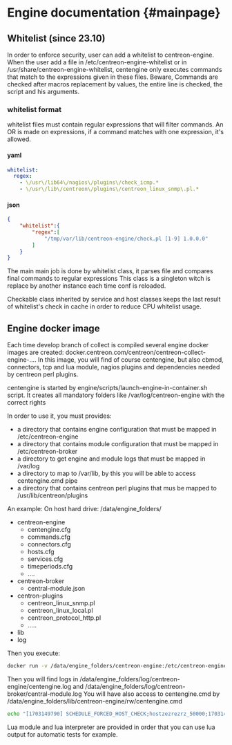 # Engine documentation {#mainpage}

## Whitelist (since 23.10)

In order to enforce security, user can add a whitelist to centreon-engine.
When the user add a file in /etc/centreon-engine-whitelist or in /usr/share/centreon-engine-whitelist, centengine only executes commands that match to the expressions given in these files.
Beware, Commands are checked after macros replacement by values, the entire line is checked, the script and his arguments.

### whitelist format
whitelist files must contain regular expressions that will filter commands. An OR is made on expressions, if a command matches with one expression, it's allowed.
#### yaml
```yaml
whitelist:
  regex:
    - \/usr\/lib64\/nagios\/plugins\/check_icmp.*
    - \/usr\/lib\/centreon\/plugins\/centreon_linux_snmp\.pl.*
```
#### json
```json
{
    "whitelist":{
        "regex":[
            "/tmp/var/lib/centreon-engine/check.pl [1-9] 1.0.0.0"
        ]
    }
}
```

The main main job is done by whitelist class, it parses file and compares final commands to regular expressions
This class is a singleton witch is replace by another instance each time conf is reloaded.

Checkable class inherited by service and host classes keeps the last result of whitelist's check in cache in order to reduce CPU whitelist usage.


## Engine docker image

Each time develop branch of collect is compiled several engine docker images are created: docker.centreon.com/centreon/centreon-collect-engine-....
In this image, you will find of course centengine, but also cbmod, connectors, tcp and lua module, nagios plugins and dependencies needed by centreon perl plugins. 

centengine is started by engine/scripts/launch-engine-in-container.sh script. It creates all mandatory folders like /var/log/centreon-engine with the correct rights

In order to use it, you must provides:
* a directory that contains engine configuration that must be mapped in /etc/centreon-engine
* a directory that contains module configuration that must be mapped in /etc/centreon-broker
* a directory to get engine and module logs that must be mapped in /var/log
* a directory to map to /var/lib, by this you will be able to access centengine.cmd pipe
* a directory that contains centreon perl plugins that mus be mapped to /usr/lib/centreon/plugins

An example:
On host hard drive:
/data/engine_folders/
  * centreon-engine
    * centengine.cfg
    * commands.cfg
    * connectors.cfg
    * hosts.cfg
    * services.cfg
    * timeperiods.cfg
    * ....
  * centreon-broker
    * central-module.json
  * centron-plugins
    * centreon_linux_snmp.pl
    * centreon_linux_local.pl
    * centreon_protocol_http.pl
    * .....
  * lib
  * log
  
Then you execute:
```bash
docker run -v /data/engine_folders/centreon-engine:/etc/centreon-engine -v /data/engine_folders/centreon-broker:/etc/centreon-broker -v /data/engine_folders/lib:/var/lib -v /data/engine_folders/log:/var/log -v /data/engine_folders/centron-plugins:/usr/lib/centreon/plugins docker.centreon.com/centreon/centreon-collect-engine-alma9-amd64:develop
```

Then you will find logs in /data/engine_folders/log/centreon-engine/centengine.log and /data/engine_folders/log/centreon-broker/central-module.log
You will have also access to centengine.cmd by /data/engine_folders/lib/centreon-engine/rw/centengine.cmd
```bash
echo "[1703149790] SCHEDULE_FORCED_HOST_CHECK;hostzezrezrz_50000;1703149790" >> /data/engine_folders/lib/centreon-engine/rw/centengine.cmd
``` 
Lua module and lua interpreter are provided in order that you can use lua output for automatic tests for example.